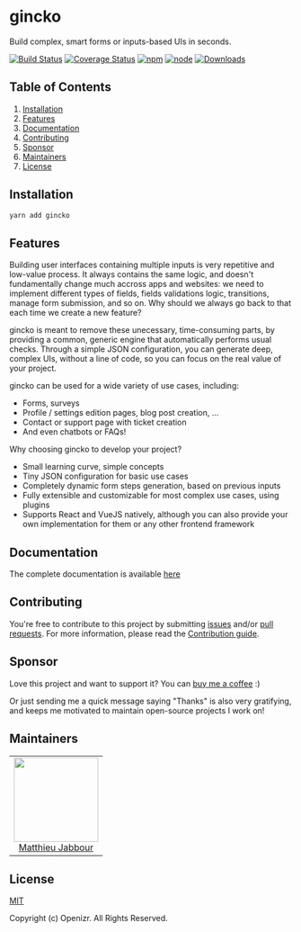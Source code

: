# gincko

Build complex, smart forms or inputs-based UIs in seconds.

[![Build Status](https://travis-ci.org/openizr/gincko.svg?branch=master)](https://travis-ci.org/openizr/gincko)
[![Coverage Status](https://coveralls.io/repos/github/openizr/gincko/badge.svg)](https://coveralls.io/github/openizr/gincko)
[![npm](https://img.shields.io/npm/v/gincko.svg)](https://www.npmjs.com/package/gincko)
[![node](https://img.shields.io/node/v/gincko.svg)](https://nodejs.org)
[![Downloads](https://img.shields.io/npm/dm/gincko.svg)](https://www.npmjs.com/package/gincko)


## Table of Contents

1. [Installation](#Installation)
2. [Features](#Features)
3. [Documentation](#Documentation)
4. [Contributing](#Contributing)
5. [Sponsor](#Sponsor)
6. [Maintainers](#Maintainers)
7. [License](#License)


## Installation

```bash
yarn add gincko
```


## Features

Building user interfaces containing multiple inputs is very repetitive and low-value process. It always contains the same logic, and doesn't fundamentally change much accross apps and websites: we need to implement different types of fields, fields validations logic, transitions, manage form submission, and so on. Why should we always go back to that each time we create a new feature?

gincko is meant to remove these unecessary, time-consuming parts, by providing a common, generic engine that automatically performs usual checks. Through a simple JSON configuration, you can generate deep, complex UIs, without a line of code, so you can focus on the real value of your project.

gincko can be used for a wide variety of use cases, including:
- Forms, surveys
- Profile / settings edition pages, blog post creation, ...
- Contact or support page with ticket creation
- And even chatbots or FAQs!

Why choosing gincko to develop your project?
- Small learning curve, simple concepts
- Tiny JSON configuration for basic use cases
- Completely dynamic form steps generation, based on previous inputs
- Fully extensible and customizable for most complex use cases, using plugins
- Supports React and VueJS natively, although you can also provide your own implementation for them or any other frontend framework


## Documentation

The complete documentation is available [here](https://matthieu-jabbour.gitbook.io/gincko/)


## Contributing

You're free to contribute to this project by submitting [issues](https://github.com/openizr/gincko/issues) and/or [pull requests](https://github.com/gincko/gincko/pulls). For more information, please read the [Contribution guide](https://github.com/openizr/gincko/blob/master/CONTRIBUTING.md).


## Sponsor

Love this project and want to support it? You can [buy me a coffee](https://www.buymeacoffee.com/matthieujabbour) :)

Or just sending me a quick message saying "Thanks" is also very gratifying, and keeps me motivated to maintain open-source projects I work on!


## Maintainers

<table>
  <tbody>
    <tr>
      <td align="center">
        <img width="150" height="150" src="https://avatars.githubusercontent.com/u/29428247?v=4&s=150">
        </br>
        <a href="https://github.com/matthieujabbour">Matthieu Jabbour</a>
      </td>
    </tr>
  <tbody>
</table>


## License

[MIT](http://opensource.org/licenses/MIT)

Copyright (c) Openizr. All Rights Reserved.
